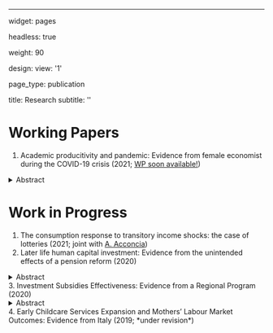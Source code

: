 ---
widget: pages

headless: true

weight: 90

design:
  view: '1'
  
page_type: publication



title: Research
subtitle: ''

# Working Papers
1. Academic producitivity and pandemic: Evidence from female economist during the COVID-19 crisis (2021; [WP soon available!]())
<details>
  <summary>Abstract</summary>
  
  I study the impact of the COVID-19 pandemic on female economists’ research productivity. I collect data from the SSRN web archive on 4,778 distinct pre-prints in- volving 8,651 authors from over 90 countries observed from January to mid-November 2020. By estimating a Difference-in-Differences, my results show that, since the lock- down began, the number of working papers written by a female economist, alone or jointly with other researchers, uploaded on SSRN declined of about 20 percentage points and this negative effect persists up to about 4 months later. Declines in productivity, however, disappear during the school re-opening period suggesting that indeed childcare demand has been an important channel in causing women production drop. Finally, declines in productivity are not associated with increases in pre-prints’ quality.
</details>


# Work in Progress
1. The consumption response to transitory income shocks: the case of lotteries (2021; joint with [A. Acconcia](https://csef.it/people/antonio-acconcia/))
2. Later life human capital investment: Evidence from the unintended effects of a pension reform (2020)
<details>
  <summary>Abstract</summary>
  
 This paper provides a novel empirical test of human capital theory by studying whether increases in residual working life induce additional training. I exploit a sizable pension reform, affecting all Italian workers, in a Difference-in-Differences setting and find that an increase in the *residual* working life increases human capital investment. Additionally, I show that the response to the reform was very heterogeneous and depending on gender, age profiles, education, martial status, sector of employment and firm size. However, my estimates suggest to rule out that positive variations in human capital investment were directly sponsored by employers.
</details>
3. Investment Subsidies Effectiveness: Evidence from a Regional Program (2020)
<details>
  <summary>Abstract</summary>
  
 Are public investment subsidies effective? I provide novel empirical evidence on the effectiveness of public subsidies for SMEs by investigating the effect of a subsidy program taken place in Campania (South Italy) in 2013. By relying on a Difference-in-Differences approach, my estimates demonstrate that the regional program was effective in increasing private firms' spending in innovative investment. However, I show also large heterogeneity in the firms response. In particular, I find that the positive effect on investment comes from micro- and small-size firms as well as firms operating in high tech sectors and high tech service firms. Nonetheless, I am not able to reject the hypothesis that firms increased spending by about approximately the amount of the subsidy.
</details>
4. Early Childcare Services Expansion and Mothers’ Labour Market Outcomes: Evidence from Italy (2019; *under revision*)

